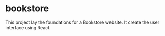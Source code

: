 # bookstore
This project  lay the foundations for a  Bookstore website. It create the user interface using React.
